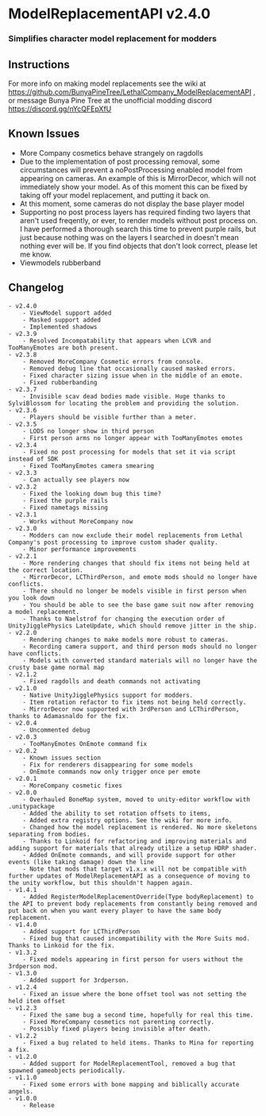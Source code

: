 # ModelReplacementAPI v2.4.0
### Simplifies character model replacement for modders

## Instructions
For more info on making model replacements see the wiki at https://github.com/BunyaPineTree/LethalCompany_ModelReplacementAPI , or message Bunya Pine Tree at the unofficial modding discord https://discord.gg/nYcQFEpXfU

## Known Issues
- More Company cosmetics behave strangely on ragdolls
- Due to the implementation of post processing removal, some circumstances will prevent a noPostProcessing enabled model from appearing on cameras. An example of this is MirrorDecor, which will not immediately show your model. As of this moment this can be fixed by taking off your model replacement, and putting it back on. 
- At this moment, some cameras do not display the base player model
- Supporting no post process layers has required finding two layers that aren't used freqently, or ever, to render models without post process on. I have performed a thorough search this time to prevent purple rails, but just because nothing was on the layers I searched in doesn't mean nothing ever will be. If you find objects that don't look correct, please let me know.
- Viewmodels rubberband

## Changelog
	- v2.4.0
		- ViewModel support added
		- Masked support added
		- Implemented shadows
	- v2.3.9
		- Resolved Incompatability that appears when LCVR and TooManyEmotes are both present. 
	- v2.3.8
		- Removed MoreCompany Cosmetic errors from console.
		- Removed debug line that occasionally caused masked errors.
		- Fixed character sizing issue when in the middle of an emote. 
		- Fixed rubberbanding
	- v2.3.7
		- Invisible scav dead bodies made visible. Huge thanks to SylviBlossom for locating the problem and providing the solution. 
	- v2.3.6
		- Players should be visible further than a meter. 
	- v2.3.5
		- LODS no longer show in third person
		- First person arms no longer appear with TooManyEmotes emotes
	- v2.3.4
		- Fixed no post processing for models that set it via script instead of SDK
		- Fixed TooManyEmotes camera smearing
	- v2.3.3
		- Can actually see players now
	- v2.3.2
		- Fixed the looking down bug this time? 
		- Fixed the purple rails
		- Fixed nametags missing
	- v2.3.1
		- Works without MoreCompany now
	- v2.3.0
		- Modders can now exclude their model replacements from Lethal Company's post processing to improve custom shader quality. 
		- Minor performance improvements
	- v2.2.1
		- More rendering changes that should fix items not being held at the correct location.
		- MirrorDecor, LCThirdPerson, and emote mods should no longer have conflicts.
		- There should no longer be models visible in first person when you look down
		- You should be able to see the base game suit now after removing a model replacement. 
		- Thanks to Naelstrof for changing the execution order of UnityJigglePhysics LateUpdate, which should remove jitter in the ship. 
	- v2.2.0
		- Rendering changes to make models more robust to cameras. 
		- Recording camera support, and third person mods should no longer have conflicts. 
		- Models with converted standard materials will no longer have the crusty base game normal map
	- v2.1.2
		- Fixed ragdolls and death commands not activating
	- v2.1.0
		- Native UnityJigglePhysics support for modders. 
		- Item rotation refactor to fix items not being held correctly. 
		- MirrorDecor now supported with 3rdPerson and LCThirdPerson, thanks to Adamasnaldo for the fix. 
	- v2.0.4
		- Uncommented debug
	- v2.0.3
		- TooManyEmotes OnEmote command fix
	- v2.0.2
		- Known issues section
		- Fix for renderers disappearing for some models
		- OnEmote commands now only trigger once per emote
	- v2.0.1
		- MoreCompany cosmetic fixes
	- v2.0.0
		- Overhauled BoneMap system, moved to unity-editor workflow with .unitypackage
		- Added the ability to set rotation offsets to items, 
		- Added extra registry options. See the wiki for more info. 
		- Changed how the model replacement is rendered. No more skeletons separating from bodies. 
		- Thanks to Linkoid for refactoring and improving materials and adding support for materials that already utilize a setup HDRP shader. 
		- Added OnEmote commands, and will provide support for other events (like taking damage) down the line 
		- Note that mods that target v1.x.x will not be compatible with further updates of ModelReplacementAPI as a consequence of moving to the unity workflow, but this shouldn't happen again. 
	- v1.4.1
		- Added RegisterModelReplacementOverride(Type bodyReplacement) to the API to prevent body replacements from constantly being removed and put back on when you want every player to have the same body replacement. 
	- v1.4.0
		- Added support for LCThirdPerson
		- Fixed bug that caused incompatibility with the More Suits mod. Thanks to Linkoid for the fix. 
	- v1.3.2
		- Fixed models appearing in first person for users without the 3rdperson mod.
	- v1.3.0
		- Added support for 3rdperson.
	- v1.2.4
		- Fixed an issue where the bone offset tool was not setting the held item offset
	- v1.2.3
		- Fixed the same bug a second time, hopefully for real this time. 
		- Fixed MoreCompany cosmetics not parenting correctly. 
		- Possibly fixed players being invisible after death. 
	- v1.2.2
		- Fixed a bug related to held items. Thanks to Mina for reporting a fix. 
	- v1.2.0
		- Added support for ModelReplacementTool, removed a bug that spawned gameobjects periodically. 
	- v1.1.0
		- Fixed some errors with bone mapping and biblically accurate angels. 
	- v1.0.0
		- Release